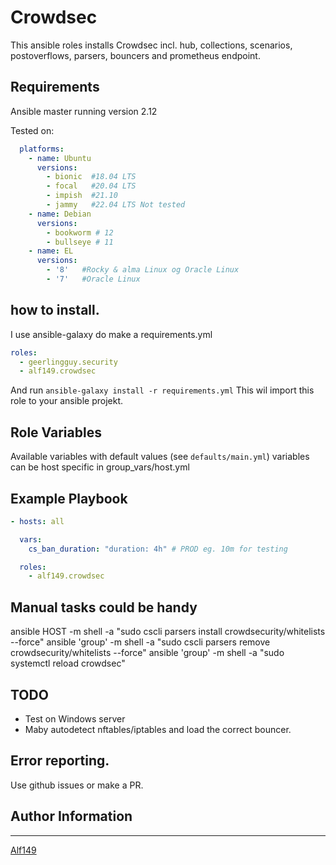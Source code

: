 # Crowdsec
This ansible roles installs Crowdsec incl. hub, collections, scenarios, postoverflows, parsers, bouncers and prometheus endpoint.

## Requirements
Ansible master running version 2.12 

Tested on:
```yaml
  platforms:
    - name: Ubuntu
      versions:
        - bionic  #18.04 LTS
        - focal   #20.04 LTS
        - impish  #21.10
        - jammy   #22.04 LTS Not tested
    - name: Debian
      versions:
        - bookworm # 12
        - bullseye # 11
    - name: EL
      versions:
        - '8'   #Rocky & alma Linux og Oracle Linux
        - '7'   #Oracle Linux
```

## how to install.
I use ansible-galaxy do make a requirements.yml
```yaml
roles:
  - geerlingguy.security
  - alf149.crowdsec
```
And run 
`ansible-galaxy install -r requirements.yml` This wil import this role to your ansible projekt. 


## Role Variables
Available variables with default values (see `defaults/main.yml`)
variables can be host specific in group_vars/host.yml

## Example Playbook
```yaml
- hosts: all

  vars:
    cs_ban_duration: "duration: 4h" # PROD eg. 10m for testing

  roles:
    - alf149.crowdsec 
```

## Manual tasks could be handy
ansible HOST -m shell -a "sudo cscli parsers install crowdsecurity/whitelists --force"
ansible 'group' -m shell -a "sudo cscli parsers remove crowdsecurity/whitelists --force"
ansible 'group' -m shell -a "sudo systemctl reload crowdsec"

## TODO
- Test on Windows server  
- Maby autodetect nftables/iptables and load the correct bouncer. 

## Error reporting. 
Use github issues or make a PR. 

## Author Information
------------------

[Alf149](https://github.com/alf149) 

